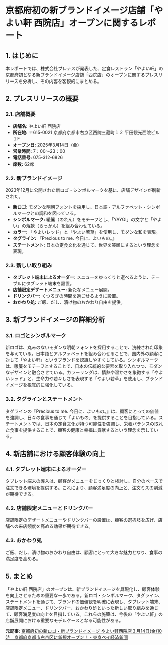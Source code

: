 # 京都府初の新ブランドイメージ店舗「やよい軒 西院店」オープンに関するレポート

## 1. はじめに

本レポートでは、株式会社プレナスが発表した、定食レストラン「やよい軒」の京都府初となる新ブランドイメージ店舗「西院店」のオープンに関するプレスリリースを分析し、その内容を客観的にまとめる。

## 2. プレスリリースの概要

### 2.1. 店舗概要

* **店舗名:** やよい軒 西院店
* **所在地:** 〒615-0021 京都府京都市右京区西院三蔵町１２ 平田観光西院ビル１F
* **オープン日:** 2025年3月14日（金）
* **営業時間:** 7：00～23：00
* **電話番号:** 075-312-6826
* **席数:** 62席

### 2.2. 新ブランドイメージ

2023年12月に公開された新ロゴ・シンボルマークを基に、店舗デザインが刷新された。

* **新ロゴ:** モダンな明朝フォントを採用し、日本語・アルファベット・シンボルマークとの調和を図っている。
* **シンボルマーク:** 暖簾（のれん）をモチーフとし、「YAYOI」の文字と「やよい」の落款（らっかん）を組み合わせている。
* **カラー:** 「やよいレッド」と「やよい若草」を使用し、モダンな和を表現。
* **タグライン:** 『Precious to me. 今日に、よいもの。』
* **ステートメント:** 日本の定食文化を通じて、世界を笑顔にするという理念を表現。

### 2.3. 新しい取り組み

* **タブレット端末によるオーダー:** メニューをゆっくりと選べるように、テーブルにタブレット端末を設置。
* **店舗限定デザートメニュー:** 新たなメニュー展開。
* **ドリンクバー:** くつろぎの時間を過ごせるように設置。
* **おかわり処:** ご飯、だし、漬け物のおかわり自由を提供。

## 3. 新ブランドイメージの詳細分析

### 3.1. ロゴとシンボルマーク

新ロゴは、丸みのないモダンな明朝フォントを採用することで、洗練された印象を与えている。日本語とアルファベットを組み合わせることで、国内外の顧客に対して「やよい軒」というブランドを認識しやすくしている。シンボルマークは、暖簾をモチーフとすることで、日本の伝統的な要素を取り入れつつ、モダンなデザインと融合させている。カラーリングは、情熱や温かさを象徴する「やよいレッド」と、生命力や若々しさを表現する「やよい若草」を使用し、ブランドイメージを視覚的に強化している。

### 3.2. タグラインとステートメント

タグラインの『Precious to me. 今日に、よいもの。』は、顧客にとっての価値を強調し、日々の食事を通じて「よいもの」を提供することを目指している。ステートメントでは、日本の定食文化が持つ可能性を強調し、栄養バランスの取れた食事を提供することで、顧客の健康と幸福に貢献するという理念を示している。

## 4. 新店舗における顧客体験の向上

### 4.1. タブレット端末によるオーダー

タブレット端末の導入は、顧客がメニューをじっくりと検討し、自分のペースで注文できる環境を提供する。これにより、顧客満足度の向上と、注文ミスの削減が期待できる。

### 4.2. 店舗限定メニューとドリンクバー

店舗限定のデザートメニューやドリンクバーの設置は、顧客の選択肢を広げ、店舗への来店頻度を高める効果が期待できる。

### 4.3. おかわり処

ご飯、だし、漬け物のおかわり自由は、顧客にとって大きな魅力となり、食事の満足度を高める。

## 5. まとめ

「やよい軒 西院店」のオープンは、新ブランドイメージを具現化し、顧客体験を向上させるための重要な一歩である。新ロゴ・シンボルマーク、タグライン、ステートメントを通じて、ブランドの価値観を明確に表現し、タブレット端末、店舗限定メニュー、ドリンクバー、おかわり処といった新しい取り組みを通じて、顧客満足度の向上を目指している。これらの施策は、今後の「やよい軒」の店舗展開における重要なモデルケースとなる可能性がある。


**元記事:** [京都府初の新ロゴ・新ブランドイメージ やよい軒西院店３月14日(金)10時　京都府京都市右京区に新規オープン！ - 東京ベイ経済新聞](https://tokyobay.keizai.biz/release.php?id=389333)